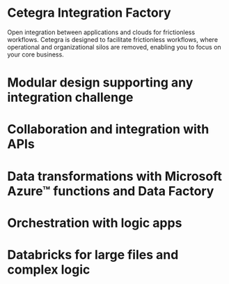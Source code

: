# Cetegra Integration Factory
Open integration between applications and clouds for frictionless workflows.
Cetegra is designed to facilitate frictionless workflows, where operational and organizational silos are removed, enabling you to focus on your core business.

# Modular design supporting any integration challenge
# Collaboration and integration with APIs
# Data transformations with Microsoft Azure™ functions and Data Factory
# Orchestration with logic apps
# Databricks for large files and complex logic
